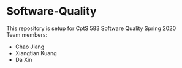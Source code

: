 # Software-Quality
This repository is setup for CptS 583 Software Quality Spring 2020  
Team members:  
- Chao Jiang  
- Xiangtian Kuang  
- Da Xin  
